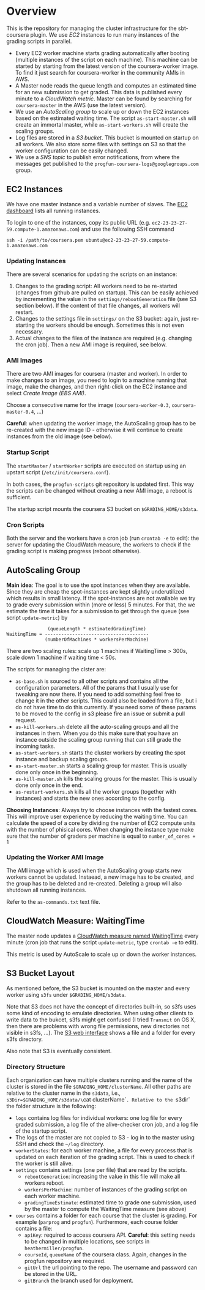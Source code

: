 # Overview

This is the repository for managing the cluster infrastructure for the sbt-coursera plugin. We use *EC2* instances to run many instances of the grading scripts in parallel.

* Every EC2 worker machine starts grading automatically after booting (multiple instances of the script on each machine). This machine can be started by starting from the latest version of the coursera-worker image. To find it just search for coursera-worker in the community AMIs in AWS. 
* A Master node reads the queue length and computes an estimated time for an new submission to get graded. This data is published every minute to a *CloudWatch metric*. Master can be found by searching for `coursera-master` in the AWS (use the latest version).
* We use an *AutoScaling group* to scale up or down the EC2 instances based on the estimated waiting time. The script `as-start-master.sh` will create an immortal master, while `as-start-workers.sh` will create the scaling groups. 
* Log files are stored in a *S3 bucket*. This bucket is mounted on startup on all workers. We also store some files with settings on S3 so that the worker configuration can be easily changed.
* We use a *SNS topic* to publish error notifications, from where the messages get published to the `progfun-coursera-logs@googlegroups.com` group.


## EC2 Instances

We have one master instance and a variable number of slaves. The [EC2 dashboard](https://console.aws.amazon.com/ec2/home?region=us-east-1#s=Instances) lists all running instances.

To login to one of the instances, copy its public URL (e.g. `ec2-23-23-27-59.compute-1.amazonaws.com`) and use the following SSH command

    ssh -i /path/to/coursera.pem ubuntu@ec2-23-23-27-59.compute-1.amazonaws.com

### Updating Instances

There are several scenarios for updating the scripts on an instance:

1. Changes to the grading script: All workers need to be re-started (changes from github are pulled on startup). This can be easily achieved by incrementing the value in the `settings/rebootGeneration` file (see S3 section below). If the content of that file changes, all workers will restart.
2. Changes to the settings file in `settings/` on the S3 bucket: again, just re-starting the workers should be enough. Sometimes this is not even necessary.
3. Actual changes to the files of the instance are required (e.g. changing the cron job). Then a new AMI image is required, see below.


### AMI Images

There are two AMI images for coursera (master and worker). In order to make changes to an image, you need to login to a machine running that image, make the changes, and then right-click on the EC2 instance and select *Create Image (EBS AMI)*.

Choose a consecutive name for the image (`coursera-worker-0.3`, `coursera-master-0.4`, ...)

**Careful**: when updating the worker image, the AutoScaling group has to be re-created with the new image ID - otherwise it will continue to create instances from the old image (see below).

### Startup Script

The `startMaster` / `startWorker` scripts are executed on startup using an upstart script (`/etc/init/coursera.conf`).

In both cases, the `progfun-scripts` git repository is updated first. This way the scripts can be changed without creating a new AMI image, a reboot is sufficient.

The startup script mounts the coursera S3 bucket on `$GRADING_HOME/s3data`.


### Cron Scripts

Both the server and the workers have a cron job (run `crontab -e` to edit): the server for updating the CloudWatch measure, the workers to check if the grading script is making progress (reboot otherwise).


## AutoScaling Group

**Main idea**: The goal is to use the spot instances when they are available. Since they are cheap the spot-instances are kept slightly underutilized which results in small latency. If the spot-instances are not available we try to grade every submission within (more or less) 5 minutes. For that, the we estimate the time it takes for a submission to get through the queue (see script `update-metric`) by

                   (queueLength * estimatedGradingTime)
    WaitingTime = --------------------------------------
                  (numberOfMachines * workersPerMachine)

There are two scaling rules: scale up 1 machines if WaitingTime > 300s, scale down 1 machine if waiting time < 50s.

The scripts for managing the clster are:
 * `as-base.sh` is sourced to all other scripts and contains all the configuration parameters. All of the params that I usually use for tweaking are now there. If you need to add something feel free to change it in the other scripts. This could also be loaded from a file, but i do not have time to do this currently. If you need some of these params to be moved to the config in s3 please fire an issue or submit a pull request. 
 * `as-kill-workers.sh` delete all the auto-scaling groups and all the instances in them. When you do this make sure that you have an instance outside the scaling group running that can still grade the incoming tasks.
 * `as-start-workers.sh` starts the cluster workers by creating the spot instance and backup scaling groups.
 * `as-start-master.sh` starts a scaling group for master. This is usually done only once in the beginning.
 * `as-kill-master.sh` kills the scaling groups for the master. This is usually done only once in the end.
 * `as-restart-workers.sh` kills all the worker groups (together with instances) and starts the new ones according to the config.

**Choosing Instances**: Always try to choose instances with the fastest cores. This will improve user experience by reducing the waiting time. You can calculate the speed of a core by dividing the number of EC2 compute units with the number of phisical cores. When changing the instance type make sure that the number of graders per machine is equal to `number_of_cores + 1`

### Updating the Worker AMI Image

The AMI image which is used when the AutoScaling group starts new workers cannot be updated. Instaead, a new image has to be created, and the group has to be deleted and re-created. Deleting a group will also shutdown all running instances.

Refer to the `as-commands.txt` text file.


## CloudWatch Measure: WaitingTime

The master node updates a [CloudWatch measure named WaitingTime](https://console.aws.amazon.com/cloudwatch/home?region=us-east-1#c=CloudWatch&s=Metrics&graph=!CA0!ST1!ET2!NS0!MN3!SS4!PD5!AX6!VAcoursera~-PT3H~-PT0H~WaitingTime~Average~60~Left) every minute (cron job that runs the script `update-metric`, type `crontab -e` to edit).

This metric is used by AutoScale to scale up or down the worker instances.


## S3 Bucket Layout

As mentioned before, the S3 bucket is mounted on the master and every worker using `s3fs` under `$GRADING_HOME/s3data`.

Note that S3 does not have the concept of directories built-in, so s3fs uses some kind of encoding to emulate directories. When using other clients to write data to the bukcet, s3fs might get confused (I tried `Transmit` on OS X, then there are problems with wrong file permissions, new directories not visible in s3fs, ...). The [S3 web interface](https://console.aws.amazon.com/s3/home) shows a file and a folder for every s3fs directory.

Also note that S3 is eventually consistent.

### Directory Structure
Each organization can have multiple clusters running and the name of the cluster is stored in the file `$GRADING_HOME/clusterName`. All other paths are relative to the cluster name in the `s3data`, i.e., `s3Dir=$GRADING_HOME/s3data/\`cat clusterName\``. Relative to the `s3dir` the folder structure is the following:

* `logs` contains log files for individual workers: one log file for every graded submission, a log file of the alive-checker cron job, and a log file of the startup script.
* The logs of the master are not copied to S3 - log in to the master using SSH and check the `~/log` directory.
* `workerStates`: for each worker machine, a file for every process that is updated on each iteration of the grading script. This is used to check if the worker is still alive.
* `settings` contains settings (one per file) that are read by the scripts.
  * `rebootGeneration`: increasing the value in this file will make all workers reboot.
  * `workersPerMachine`: number of instances of the grading script on each worker machine.
  * `gradingTimeEstimate`: estimated time to grade one submission, used by the master to compute the WaitingTime measure (see above)
* `courses` contains a folder for each course that the cluster is grading. For example (`parprog` and `progfun`). Furthermore, each course folder contains a file:
    * `apiKey`: required to access coursera API. **Careful**: this setting needs to be changed in multiple locations, see scripts in `heathermiller/progfun`.
    * `courseId`, `queueName` of the coursera class. Again, changes in the progfun repository are required.
    * `gitUrl` the url pointing to the repo. The username and password can be stored in the URL. 
    * `gitBranch` the branch used for deployment. 
